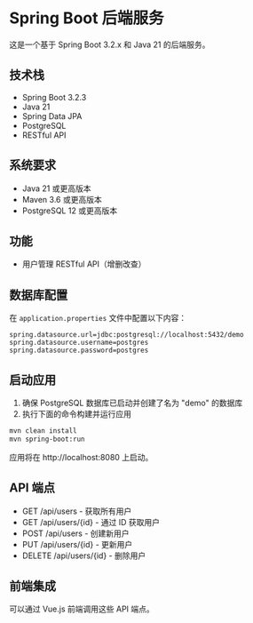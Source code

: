 # Spring Boot 后端服务

这是一个基于 Spring Boot 3.2.x 和 Java 21 的后端服务。

## 技术栈

- Spring Boot 3.2.3
- Java 21
- Spring Data JPA
- PostgreSQL
- RESTful API

## 系统要求

- Java 21 或更高版本
- Maven 3.6 或更高版本
- PostgreSQL 12 或更高版本

## 功能

- 用户管理 RESTful API（增删改查）

## 数据库配置

在 `application.properties` 文件中配置以下内容：

```properties
spring.datasource.url=jdbc:postgresql://localhost:5432/demo
spring.datasource.username=postgres
spring.datasource.password=postgres
```

## 启动应用

1. 确保 PostgreSQL 数据库已启动并创建了名为 "demo" 的数据库
2. 执行下面的命令构建并运行应用

```bash
mvn clean install
mvn spring-boot:run
```

应用将在 http://localhost:8080 上启动。

## API 端点

- GET /api/users - 获取所有用户
- GET /api/users/{id} - 通过 ID 获取用户
- POST /api/users - 创建新用户
- PUT /api/users/{id} - 更新用户
- DELETE /api/users/{id} - 删除用户

## 前端集成

可以通过 Vue.js 前端调用这些 API 端点。